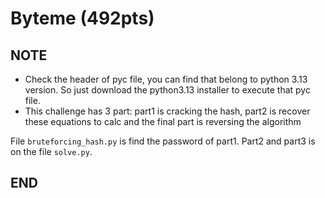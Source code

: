 # Byteme (492pts)

## NOTE
- Check the header of pyc file, you can find that belong to python 3.13 version. So just download the python3.13 installer to execute that pyc file.
- This challenge has 3 part: part1 is cracking the hash, part2 is recover these equations to calc and the final part is reversing the algorithm

File `bruteforcing_hash.py` is find the password of part1. Part2 and part3 is on the file `solve.py`.

## END
